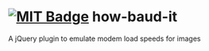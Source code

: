 [![MIT Badge](http://img.shields.io/badge/license-MIT-blue.svg)](https://raw.githubusercontent.com/christabor/how-baud-it/master/LICENSE)
how-baud-it
===========

A jQuery plugin to emulate modem load speeds for images
